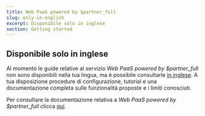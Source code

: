 ```yaml
---
title: Web PaaS powered by $partner_full
slug: only-in-english
excerpt: Disponibile solo in inglese
section: Getting started
---
```


## Disponibile solo in inglese

Al momento le guide relative al servizio *Web PaaS powered by $partner_full* non sono disponibili nella tua lingua, ma è possibile consultarle [in inglese](https://docs.ovh.com/gb/en/web-paas/).
 A tua disposizione procedure di configurazione, tutorial e una documentazione completa sulle funzionalità proposte e i limiti conosciuti. 

Per consultare la documentazione relativa a *Web PaaS powered by $partner_full* clicca [qui](https://docs.ovh.com/gb/en/web-paas/).
